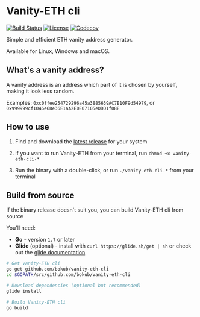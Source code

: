 # Vanity-ETH cli

[![Build Status](https://img.shields.io/travis/bokub/vanity-eth-cli/master.svg?style=flat-square)](https://travis-ci.org/bokub/vanity-eth-cli)
[![License](https://img.shields.io/badge/license-MIT-ff9860.svg?style=flat-square)](https://raw.githubusercontent.com/bokub/vanity-eth-cli/master/LICENSE)
[![Codecov](https://img.shields.io/codecov/c/github/bokub/vanity-eth-cli.svg?style=flat-square)](https://codecov.io/gh/bokub/vanity-eth-cli)

Simple and efficient ETH vanity address generator.

Available for Linux, Windows and macOS.

## What's a vanity address?

A vanity address is an address which part of it is chosen by yourself, making it look less random.

Examples: `0xc0ffee254729296a45a3885639AC7E10F9d54979`, or `0x999999cf1046e68e36E1aA2E0E07105eDDD1f08E`

## How to use

1. Find and download the [latest release](https://github.com/bokub/vanity-eth-cli/releases) for your system

2. If you want to run Vanity-ETH from your terminal, run `chmod +x vanity-eth-cli-*`

3. Run the binary with a double-click, or run `./vanity-eth-cli-*` from your terminal


## Build from source

If the binary release doesn't suit you, you can build Vanity-ETH cli from source

You'll need:

- **Go** - version `1.7` or later
- **Glide** (optional) - install with `curl https://glide.sh/get | sh` or check out the [glide documentation](https://github.com/Masterminds/glide#install)

```bash
# Get Vanity-ETH cli
go get github.com/bokub/vanity-eth-cli
cd $GOPATH/src/github.com/bokub/vanity-eth-cli

# Download dependencies (optional but recommended)
glide install

# Build Vanity-ETH cli
go build
```
